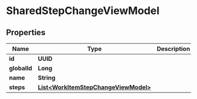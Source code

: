 

# SharedStepChangeViewModel


## Properties

| Name | Type | Description | Notes |
|------------ | ------------- | ------------- | -------------|
|**id** | **UUID** |  |  |
|**globalId** | **Long** |  |  |
|**name** | **String** |  |  |
|**steps** | [**List&lt;WorkItemStepChangeViewModel&gt;**](WorkItemStepChangeViewModel.md) |  |  |



